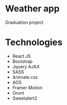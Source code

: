 # Weather app
Graduation project
# Technologies
  - React JS
  - Bootstrap
  - Jquery AJAX
  - SASS
  - Animate.css
  - AOS
  - Framer Motion
  - Grunt
  - Sweetalert2
